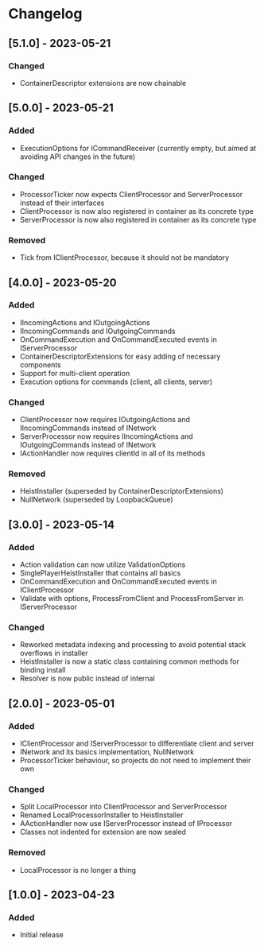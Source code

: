 # Changelog

## [5.1.0] - 2023-05-21

### Changed
- ContainerDescriptor extensions are now chainable

## [5.0.0] - 2023-05-21

### Added
- ExecutionOptions for ICommandReceiver (currently empty, but aimed at avoiding API changes in the future)

### Changed
- ProcessorTicker now expects ClientProcessor and ServerProcessor instead of their interfaces
- ClientProcessor is now also registered in container as its concrete type
- ServerProcessor is now also registered in container as its concrete type

### Removed
- Tick from IClientProcessor, because it should not be mandatory

## [4.0.0] - 2023-05-20

### Added
- IIncomingActions and IOutgoingActions
- IIncomingCommands and IOutgoingCommands
- OnCommandExecution and OnCommandExecuted events in IServerProcessor
- ContainerDescriptorExtensions for easy adding of necessary components
- Support for multi-client operation
- Execution options for commands (client, all clients, server)

### Changed
- ClientProcessor now requires IOutgoingActions and IIncomingCommands instead of INetwork
- ServerProcessor now requires IIncomingActions and IOutgoingCommands instead of INetwork
- IActionHandler now requires clientId in all of its methods

### Removed
- HeistInstaller (superseded by ContainerDescriptorExtensions)
- NullNetwork (superseded by LoopbackQueue)

## [3.0.0] - 2023-05-14

### Added
- Action validation can now utilize ValidationOptions
- SinglePlayerHeistInstaller that contains all basics
- OnCommandExecution and OnCommandExecuted events in IClientProcessor
- Validate with options, ProcessFromClient and ProcessFromServer in IServerProcessor  

### Changed
- Reworked metadata indexing and processing to avoid potential stack overflows in installer
- HeistInstaller is now a static class containing common methods for binding install
- Resolver is now public instead of internal

## [2.0.0] - 2023-05-01

### Added
- IClientProcessor and IServerProcessor to differentiate client and server
- INetwork and its basics implementation, NullNetwork
- ProcessorTicker behaviour, so projects do not need to implement their own

### Changed
- Split LocalProcessor into ClientProcessor and ServerProcessor
- Renamed LocalProcessorInstaller to HeistInstaller
- AActionHandler now use IServerProcessor instead of IProcessor
- Classes not indented for extension are now sealed

### Removed
- LocalProcessor is no longer a thing

## [1.0.0] - 2023-04-23

### Added
- Initial release